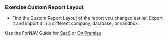 ### Exercise Custom Report Layout

* Find the Custom Report Layout of the report you changed earlier. Export it and import it in a different company, database, or sandbox.

Use the ForNAV Guide for [SaaS](https://fornav.github.io/ForNav.Guide/#/ForNAVForBCSaaS/CustomLayouts) or [On Premise](https://fornav.github.io/ForNav.Guide/#/ForNAVForBCOnPrem/CustomLayouts)

<!-- ToDO -> edit links -->